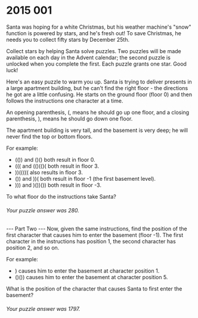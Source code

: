 # 2015 001
Santa was hoping for a white Christmas, but his weather machine's "snow" function is powered by 
stars, and he's fresh out! To save Christmas, he needs you to collect fifty stars by December 25th.

Collect stars by helping Santa solve puzzles. Two puzzles will be made available on each day in 
the Advent calendar; the second puzzle is unlocked when you complete the first. Each puzzle 
grants one star. Good luck!

Here's an easy puzzle to warm you up.
Santa is trying to deliver presents in a large apartment building, but he can't find the right 
floor - the directions he got are a little confusing. He starts on the ground floor (floor 0) 
and then follows the instructions one character at a time.

An opening parenthesis, (, means he should go up one floor, and a closing parenthesis, ), means 
he should go down one floor.

The apartment building is very tall, and the basement is very deep; he will never find the top 
or bottom floors.

For example:
- (()) and ()() both result in floor 0.
- ((( and (()(()( both result in floor 3.
- ))((((( also results in floor 3.
- ()) and ))( both result in floor -1 (the first basement level).
- ))) and )())()) both result in floor -3.

To what floor do the instructions take Santa?

###### Your puzzle answer was 280.

--- Part Two ---
Now, given the same instructions, find the position of the first character that causes him to 
enter the basement (floor -1). The first character in the instructions has position 1, the 
second character has position 2, and so on.

For example:
- ) causes him to enter the basement at character position 1.
- ()()) causes him to enter the basement at character position 5.

What is the position of the character that causes Santa to first enter the basement?

###### Your puzzle answer was 1797.
